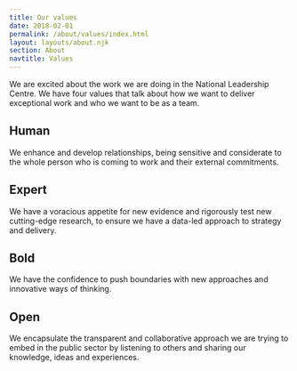 ```yaml
---
title: Our values
date: 2018-02-01
permalink: /about/values/index.html
layout: layouts/about.njk
section: About
navtitle: Values
---
```


We are excited about the work we are doing in the National Leadership Centre. We have four values that talk about how we want to deliver exceptional work and who we want to be as a team.

## Human
We enhance and develop relationships, being sensitive and considerate to the whole person who is coming to work and their external commitments. 

## Expert
We have a voracious appetite for new evidence and rigorously test new cutting-edge research, to ensure we have a data-led approach to strategy and delivery.

## Bold
We have the confidence to push boundaries with new approaches and innovative ways of thinking.

## Open
We encapsulate the transparent and collaborative approach we are trying to embed in the public sector by listening to others and sharing our knowledge, ideas and experiences.

